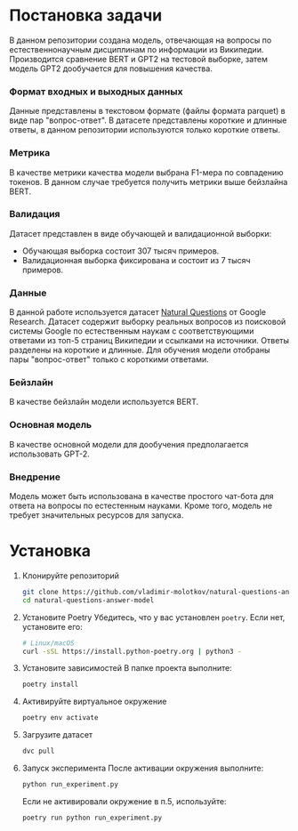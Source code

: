 # Постановка задачи
В данном репозитории создана модель, отвечающая на вопросы по естественнонаучным дисциплинам по информации из Википедии.
Производится сравнение BERT и GPT2 на тестовой выборке, затем модель GPT2 дообучается для повышения качества.

### Формат входных и выходных данных
Данные представлены в текстовом формате (файлы формата parquet) в виде пар "вопрос-ответ". В датасете представлены короткие и длинные ответы, в данном репозитории используются только короткие ответы.

### Метрика
В качестве метрики качества модели выбрана F1-мера по совпадению токенов. В данном случае требуется получить метрики выше бейзлайна BERT.

### Валидация
Датасет представлен в виде обучающей и валидационной выборки:
- Обучающая выборка состоит 307 тысяч примеров.
- Валидационная выборка фиксирована и состоит из 7 тысяч примеров.

### Данные
В данной работе используется датасет [Natural Questions](https://huggingface.co/datasets/google-research-datasets/natural_questions) от Google Research.
Датасет содержит выборку реальных вопросов из поисковой системы Google по естественным наукам с соответствующими ответами из топ-5 страниц Википедии и ссылками на источники. Ответы разделены на короткие и длинные. Для обучения модели отобраны пары "вопрос-ответ" только с короткими ответами.

### Бейзлайн
В качестве бейзлайн модели используется BERT.

### Основная модель
В качестве основной модели для дообучения предполагается использовать GPT-2.

### Внедрение
Модель может быть использована в качестве простого чат-бота для ответа на вопросы по естестенным науками. Кроме того, модель не требует значительных ресурсов для запуска.

# Установка
1. Клонируйте репозиторий
   ```bash
   git clone https://github.com/vladimir-molotkov/natural-questions-answer-model.git
   cd natural-questions-answer-model
   ```
3. Установите Poetry
   Убедитесь, что у вас установлен `poetry`. Если нет, установите его:
   ```bash
   # Linux/macOS
   curl -sSL https://install.python-poetry.org | python3 -
   ```
4. Установите зависимостей
   В папке проекта выполните:
   ```bash
   poetry install
   ```
5. Активируйте виртуальное окружение
   ```bash
   poetry env activate
   ```
6. Загрузите датасет
   ```bash
   dvc pull
   ```
7. Запуск эксперимента
   После активации окружения выполните:
   ```bash
   python run_experiment.py
   ```
   Если не активировали окружение в п.5, используйте:
   ```bash
   poetry run python run_experiment.py
   ```

